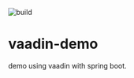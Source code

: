 ![build](https://travis-ci.org/xdoo/vaadin-demo.svg?branch=gui_refactoring)
# vaadin-demo
demo using vaadin with spring boot.

